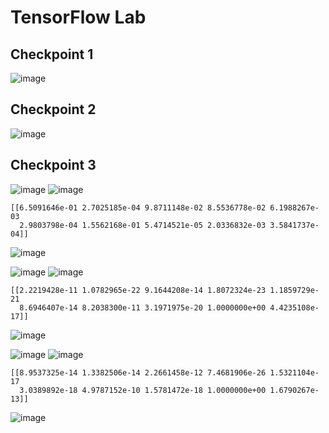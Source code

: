 # TensorFlow Lab

## Checkpoint 1
![image](https://user-images.githubusercontent.com/84922621/162491532-fd785d11-55d1-4c2e-8796-4d739329d1e5.png)

## Checkpoint 2
![image](https://user-images.githubusercontent.com/84922621/162815646-44a298b1-e733-454f-8778-89bb92ac133d.png)

## Checkpoint 3
![image](https://user-images.githubusercontent.com/84922621/162823773-9ac806bf-52d1-473d-829d-f111790ca656.png)
![image](https://user-images.githubusercontent.com/84922621/162823789-2ecc70c2-ce4c-4fa3-ba70-229d4d6ded72.png)
```
[[6.5091646e-01 2.7025185e-04 9.8711148e-02 8.5536778e-02 6.1988267e-03
  2.9803798e-04 1.5562168e-01 5.4714521e-05 2.0336832e-03 3.5841737e-04]]
```
![image](https://user-images.githubusercontent.com/84922621/162823849-18d6f654-e692-4cb7-927e-32522137e35b.png)

![image](https://user-images.githubusercontent.com/84922621/162824456-4848a288-5c10-42d3-a97a-3edff6eb5c4c.png)
![image](https://user-images.githubusercontent.com/84922621/162824556-7a09f1f9-4e6b-4951-a9d1-fe7838f167bc.png)
```
[[2.2219428e-11 1.0782965e-22 9.1644208e-14 1.8072324e-23 1.1859729e-21
  8.6946407e-14 8.2038300e-11 3.1971975e-20 1.0000000e+00 4.4235108e-17]]
```
![image](https://user-images.githubusercontent.com/84922621/162824616-57fb12f1-0e87-42b2-bc4a-97cf6f0ae39f.png)

![image](https://user-images.githubusercontent.com/84922621/162825076-251f17d6-07bc-454d-aa86-cacabbd8e117.png)
![image](https://user-images.githubusercontent.com/84922621/162825137-c18c2487-d3db-4c89-82ec-e3091c652c0e.png)
```
[[8.9537325e-14 1.3382506e-14 2.2661458e-12 7.4681906e-26 1.5321104e-17
  3.0389892e-18 4.9787152e-10 1.5781472e-18 1.0000000e+00 1.6790267e-13]]
```
![image](https://user-images.githubusercontent.com/84922621/162825169-36c632b7-d120-4b1b-85a7-8203bc849ecc.png)
